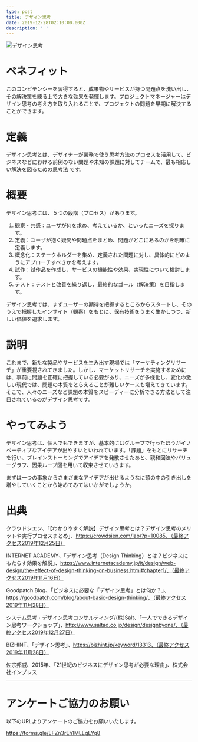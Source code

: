 ```yaml
---
type: post
title: デザイン思考
date: 2019-12-28T02:10:00.000Z
description: ' '
---
```

![デザイン思考](/img/デザイン思考.png "デザイン思考")

# ベネフィット

このコンピテンシーを習得すると、成果物やサービスが持つ問題点を洗い出し、その解決策を練る上で大きな効果を発揮します。プロジェクトマネージャーはデザイン思考の考え方を取り入れることで、プロジェクトの問題を早期に解決することができます。

# 定義

デザイン思考とは、デザイナーが業務で使う思考方法のプロセスを活用して、ビジネスなどにおける前例のない問題や未知の課題に対してチームで、最も相応しい解決を図るための思考法 です。

# 概要

デザイン思考には、５つの段階（プロセス）があります。

1. 観察・共感：ユーザが何を求め、考えているか、といったニーズを探ります。
2. 定義：ユーザが抱く疑問や問題点をまとめ、問題がどこにあるのかを明確に定義します。
3. 概念化：ステークホルダーを集め、定義された問題に対し、具体的にどのようにアプローチすべきかを考えます。
4. 試作：試作品を作成し、サービスの機能性や効果、実現性について検討します。
5. テスト：テストと改善を繰り返し、最終的なゴール（解決策）を目指します。

デザイン思考では、まずユーザーの期待を把握するところからスタートし、そのうえで把握したインサイト（観察）をもとに、保有技術をうまく生かしつつ、新しい価値を追求します。

# 説明

これまで、新たな製品やサービスを生み出す現場では「マーケティングリサーチ」が重要視されてきました。しかし、マーケットリサーチを実施するためには、事前に問題を正確に把握している必要があり、ニーズが多様化し、変化の激しい現代では、問題の本質をとらえることが難しいケースも増えてきています。そこで、人々のニーズなど課題の本質をスピーディーに分析できる方法として注目されているのがデザイン思考です。

# やってみよう

デザイン思考は、個人でもできますが、基本的にはグループで行ったほうがイノベーティブなアイデアが出やすいといわれています。「課題」をもとにリサーチを行い、ブレインストーミングでアイデアを発散させたあと、親和図法やバリューグラフ、因果ループ図を用いて収束させていきます。

まずは一つの事象からさまざまなアイデアが出せるようなに頭の中の引き出しを増やしていくことから始めてみてはいかがでしょうか。

# 出典

クラウドシエン、「【わかりやすく解説】デザイン思考とは？デザイン思考のメリットや実行プロセスまとめ」、https://crowdsien.com/lab/?p=10085、（最終アクセス2019年12月25日）

INTERNET ACADEMY、「デザイン思考（Design Thinking）とは？ビジネスにもたらす効果を解説」、https://www.internetacademy.jp/it/design/web-design/the-effect-of-design-thinking-on-business.html#chapter1/、（最終アクセス2019年11月16日）

Goodpatch Blog、「ビジネスに必要な「デザイン思考」とは何か？」、https://goodpatch.com/blog/about-basic-design-thinking/、（最終アクセス2019年11月28日）

システム思考・デザイン思考コンサルティング/(株)Salt、「一人でできるデザイン思考ワークショップ」、http://www.saltad.co.jp/design/designbyone/、（最終アクセス2019年12月27日）

BIZHINT、「デザイン思考」、https://bizhint.jp/keyword/13313、（最終アクセス2019年11月28日）

佐宗邦威、2015年、「21世紀のビジネスにデザイン思考が必要な理由」、株式会社インプレス

- - -

# アンケートご協力のお願い

以下のURLよりアンケートのご協力をお願いいたします。

https://forms.gle/EFZn3rEh1MLEqLYq8
